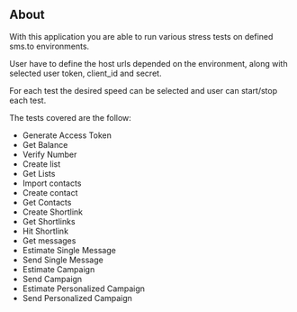 ## About

With this application you are able to run various stress tests on defined sms.to environments.

User have to define the host urls depended on the environment, along with selected user token, client_id and secret.

For each test the desired speed can be selected and user can start/stop each test.

The tests covered are the follow:

- Generate Access Token	
- Get Balance	
- Verify Number	
- Create list	
- Get Lists	
- Import contacts	
- Create contact	
- Get Contacts	
- Create Shortlink	
- Get Shortlinks	
- Hit Shortlink	
- Get messages	
- Estimate Single Message	
- Send Single Message	
- Estimate Campaign	
- Send Campaign	
- Estimate Personalized Campaign	
- Send Personalized Campaign
